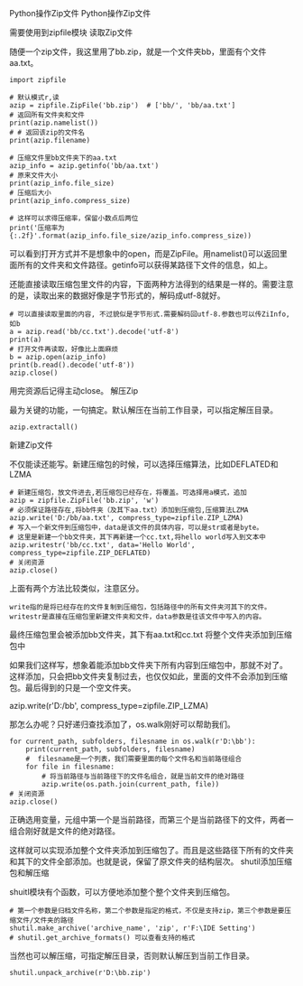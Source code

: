  Python操作Zip文件
Python操作Zip文件

需要使用到zipfile模块
读取Zip文件

随便一个zip文件，我这里用了bb.zip，就是一个文件夹bb，里面有个文件aa.txt。

```
import zipfile

# 默认模式r,读
azip = zipfile.ZipFile('bb.zip')  # ['bb/', 'bb/aa.txt']
# 返回所有文件夹和文件
print(azip.namelist())
# # 返回该zip的文件名
print(azip.filename)

# 压缩文件里bb文件夹下的aa.txt
azip_info = azip.getinfo('bb/aa.txt')
# 原来文件大小
print(azip_info.file_size)
# 压缩后大小
print(azip_info.compress_size)

# 这样可以求得压缩率，保留小数点后两位
print('压缩率为{:.2f}'.format(azip_info.file_size/azip_info.compress_size))
```
可以看到打开方式并不是想象中的open，而是ZipFile。用namelist()可以返回里面所有的文件夹和文件路径。getinfo可以获得某路径下文件的信息，如上。

还能直接读取压缩包里文件的内容，下面两种方法得到的结果是一样的。需要注意的是，读取出来的数据好像是字节形式的，解码成utf-8就好。
```
# 可以直接读取里面的内容, 不过貌似是字节形式.需要解码回utf-8.参数也可以传ZiInfo, 如b
a = azip.read('bb/cc.txt').decode('utf-8')
print(a)
# 打开文件再读取，好像比上面麻烦
b = azip.open(azip_info)
print(b.read().decode('utf-8'))
azip.close()
```
用完资源后记得主动close。
解压Zip

最为关键的功能，一句搞定。默认解压在当前工作目录，可以指定解压目录。

`azip.extractall()`

新建Zip文件

不仅能读还能写。新建压缩包的时候，可以选择压缩算法，比如DEFLATED和LZMA
```
# 新建压缩包，放文件进去,若压缩包已经存在，将覆盖。可选择用a模式，追加
azip = zipfile.ZipFile('bb.zip', 'w')
# 必须保证路径存在,将bb件夹（及其下aa.txt）添加到压缩包,压缩算法LZMA
azip.write('D:/bb/aa.txt', compress_type=zipfile.ZIP_LZMA)
# 写入一个新文件到压缩包中，data是该文件的具体内容，可以是str或者是byte。
# 这里是新建一个bb文件夹，其下再新建一个cc.txt,将hello world写入到文本中
azip.writestr('bb/cc.txt', data='Hello World', compress_type=zipfile.ZIP_DEFLATED)
# 关闭资源
azip.close()
```
上面有两个方法比较类似，注意区分。

    write指的是将已经存在的文件复制到压缩包，包括路径中的所有文件夹河其下的文件。
    writestr是直接在压缩包里新建文件夹和文件，data参数是往该文件中写入的内容。

最终压缩包里会被添加bb文件夹，其下有aa.txt和cc.txt
将整个文件夹添加到压缩包中

如果我们这样写，想象着能添加bb文件夹下所有内容到压缩包中，那就不对了。这样添加，只会把bb文件夹复制过去，也仅仅如此，里面的文件不会添加到压缩包。最后得到的只是一个空文件夹。

azip.write(r'D:/bb', compress_type=zipfile.ZIP_LZMA)

那怎么办呢？只好递归查找添加了，os.walk刚好可以帮助我们。
```
for current_path, subfolders, filesname in os.walk(r'D:\bb'):
    print(current_path, subfolders, filesname)
    #  filesname是一个列表，我们需要里面的每个文件名和当前路径组合
    for file in filesname:
        # 将当前路径与当前路径下的文件名组合，就是当前文件的绝对路径
        azip.write(os.path.join(current_path, file))
# 关闭资源
azip.close()
```
正确选用变量，元组中第一个是当前路径，而第三个是当前路径下的文件，两者一组合刚好就是文件的绝对路径。

这样就可以实现添加整个文件夹添加到压缩包了。而且是这些路径下所有的文件夹和其下的文件全部添加。也就是说，保留了原文件夹的结构层次。
shutil添加压缩包和解压缩

shuitl模块有个函数，可以方便地添加整个整个文件夹到压缩包。
```
# 第一个参数是归档文件名称，第二个参数是指定的格式，不仅是支持zip，第三个参数是要压缩文件/文件夹的路径
shutil.make_archive('archive_name', 'zip', r'F:\IDE Setting')
# shutil.get_archive_formats() 可以查看支持的格式
```
当然也可以解压缩，可指定解压目录，否则默认解压到当前工作目录。

`shutil.unpack_archive(r'D:\bb.zip')`
